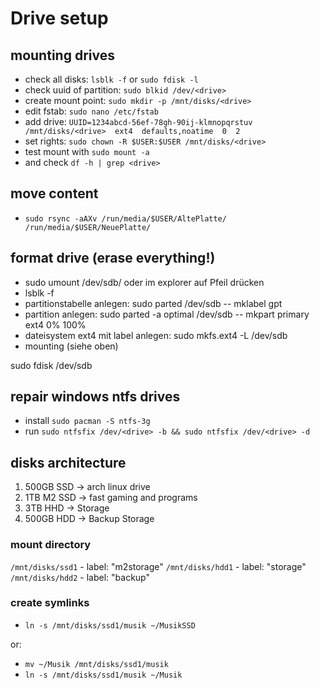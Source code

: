 # Drive setup
## mounting drives
- check all disks: `lsblk -f` or `sudo fdisk -l`
- check uuid of partition: `sudo blkid /dev/<drive>`
- create mount point: `sudo mkdir -p /mnt/disks/<drive>`
- edit fstab: `sudo nano /etc/fstab`
- add drive: `UUID=1234abcd-56ef-78gh-90ij-klmnopqrstuv     /mnt/disks/<drive>  ext4  defaults,noatime  0  2`
- set rights: `sudo chown -R $USER:$USER /mnt/disks/<drive>`
- test mount with `sudo mount -a`
- and check `df -h | grep <drive>`

## move content
- `sudo rsync -aAXv /run/media/$USER/AltePlatte/ /run/media/$USER/NeuePlatte/`

## format drive (erase everything!)
- sudo umount /dev/sdb/ oder im explorer auf Pfeil drücken
- lsblk -f
- partitionstabelle anlegen: sudo parted /dev/sdb -- mklabel gpt
- partition anlegen: sudo parted -a optimal /dev/sdb -- mkpart primary ext4 0% 100%
- dateisystem ext4 mit label anlegen: sudo mkfs.ext4 -L <label> /dev/sdb
- mounting (siehe oben)

sudo fdisk /dev/sdb

## repair windows ntfs drives
- install `sudo pacman -S ntfs-3g`
- run `sudo ntfsfix /dev/<drive> -b && sudo ntfsfix /dev/<drive> -d`

## disks architecture
1. 500GB SSD -> arch linux drive
2. 1TB M2 SSD -> fast gaming and programs
3. 3TB HHD -> Storage
4. 500GB HDD -> Backup Storage

### mount directory
`/mnt/disks/ssd1` - label: "m2storage"
`/mnt/disks/hdd1` - label: "storage"
`/mnt/disks/hdd2` - label: "backup"

### create symlinks
- `ln -s /mnt/disks/ssd1/musik ~/MusikSSD`

or:

- `mv ~/Musik /mnt/disks/ssd1/musik`
- `ln -s /mnt/disks/ssd1/musik ~/Musik`
